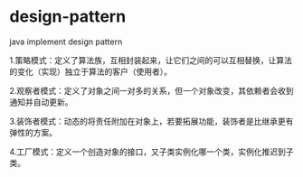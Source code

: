 # design-pattern
java implement design pattern

1.策略模式：定义了算法族，互相封装起来，让它们之间的可以互相替换，让算法的变化（实现）独立于算法的客户（使用者）。

2.观察者模式：定义了对象之间一对多的关系，但一个对象改变，其依赖者会收到通知并自动更新。

3.装饰者模式：动态的将责任附加在对象上，若要拓展功能，装饰者是比继承更有弹性的方案。

4.工厂模式：定义一个创造对象的接口，又子类实例化哪一个类，实例化推迟到子类。